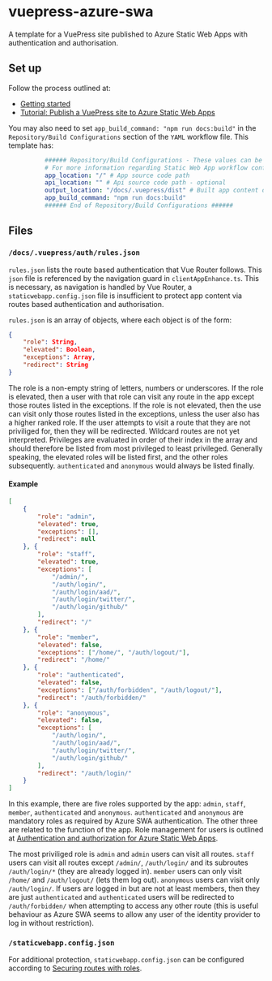 # vuepress-azure-swa

A template for a VuePress site published to Azure Static Web Apps with authentication and authorisation.

## Set up

Follow the process outlined at:
  * [Getting started](https://v2.vuepress.vuejs.org/guide/getting-started.html)
  * [Tutorial: Publish a VuePress site to Azure Static Web Apps](https://docs.microsoft.com/en-us/azure/static-web-apps/publish-vuepress)

You may also need to set `app_build_command: "npm run docs:build"` in the `Repository/Build Configurations` section of the `YAML` workflow file. This template has:

```yaml
          ###### Repository/Build Configurations - These values can be configured to match your app requirements. ######
          # For more information regarding Static Web App workflow configurations, please visit: https://aka.ms/swaworkflowconfig
          app_location: "/" # App source code path
          api_location: "" # Api source code path - optional
          output_location: "/docs/.vuepress/dist" # Built app content directory - optional
          app_build_command: "npm run docs:build"
          ###### End of Repository/Build Configurations ######
```

## Files

### `/docs/.vuepress/auth/rules.json`

`rules.json` lists the route based authentication that Vue Router follows. This `json` file is referenced by the navigation guard in `clientAppEnhance.ts`. This is necessary, as navigation is handled by Vue Router, a `staticwebapp.config.json` file is insufficient to protect app content via routes based authentication and authorisation.

`rules.json` is an array of objects, where each object is of the form:

```json
{
    "role": String,
    "elevated": Boolean,
    "exceptions": Array,
    "redirect": String
}
```

The role is a non-empty string of letters, numbers or underscores. If the role is elevated, then a user with that role can visit any route in the app except those routes listed in the exceptions. If the role is not elevated, then the use can visit only those routes listed in the exceptions, unless the user also has a higher ranked role. If the user attempts to visit a route that they are not priviliged for, then they will be redirected. Wildcard routes are not yet interpreted. Privileges are evaluated in order of their index in the array and should therefore be listed from most privileged to least privileged. Generally speaking, the elevated roles will be listed first, and the other roles subsequently. `authenticated` and `anonymous` would always be listed finally.

#### Example

```json
[
    {
        "role": "admin",
        "elevated": true,
        "exceptions": [],
        "redirect": null
    }, {
        "role": "staff",
        "elevated": true,
        "exceptions": [
            "/admin/",
            "/auth/login/",
            "/auth/login/aad/",
            "/auth/login/twitter/",
            "/auth/login/github/"
        ],
        "redirect": "/"
    }, {
        "role": "member",
        "elevated": false,
        "exceptions": ["/home/", "/auth/logout/"],
        "redirect": "/home/"
    }, {
        "role": "authenticated",
        "elevated": false,
        "exceptions": ["/auth/forbidden", "/auth/logout/"],
        "redirect": "/auth/forbidden/"
    }, {
        "role": "anonymous",
        "elevated": false,
        "exceptions": [
            "/auth/login/",
            "/auth/login/aad/",
            "/auth/login/twitter/",
            "/auth/login/github/"
        ],
        "redirect": "/auth/login/"
    }
]
```

In this example, there are five roles supported by the app: `admin`, `staff`, `member`, `authenticated` and `anonymous`. `authenticated` and `anonymous` are mandatory roles as required by Azure SWA authentication. The other three are related to the function of the app. Role management for users is outlined at [Authentication and authorization for Azure Static Web Apps](https://docs.microsoft.com/en-us/azure/static-web-apps/authentication-authorization).

The most priviliged role is `admin` and `admin` users can visit all routes. `staff` users can visit all routes except `/admin/`, `/auth/login/` and its subroutes `/auth/login/*` (they are already logged in). `member` users can only visit `/home/` and `/auth/logout/` (lets them log out). `anonymous` users can visit only `/auth/login/`. If users are logged in but are not at least members, then they are just `authenticated` and `authenticated` users will be redirected to `/auth/forbidden/` when attempting to access any other route (this is useful behaviour as Azure SWA seems to allow any user of the identity provider to log in without restriction).

### `/staticwebapp.config.json`

For additional protection, `staticwebapp.config.json` can be configured according to [Securing routes with roles](https://docs.microsoft.com/en-us/azure/static-web-apps/configuration#securing-routes-with-roles).



